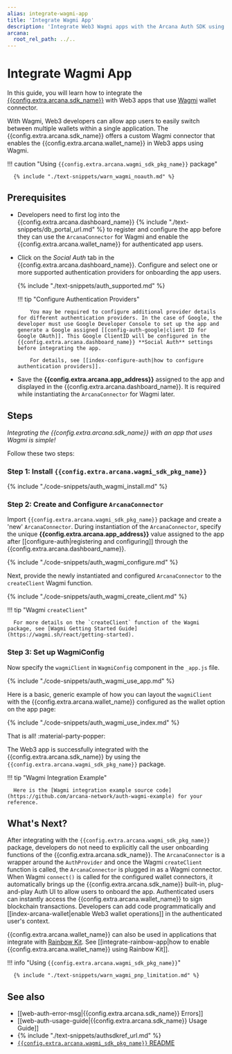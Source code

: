 ```yaml
---
alias: integrate-wagmi-app
title: 'Integrate Wagmi App'
description: 'Integrate Web3 Wagmi apps with the Arcana Auth SDK using the instructions listed here.'
arcana:
  root_rel_path: ../..
---
```


# Integrate Wagmi App

In this guide, you will learn how to integrate the [{{config.extra.arcana.sdk_name}}]({{page.meta.arcana.root_rel_path}}/concepts/authsdk.md) with Web3 apps that use [Wagmi](https://wagmi.sh) wallet connector. 

With Wagmi, Web3 developers can allow app users to easily switch between multiple wallets within a single application. The {{config.extra.arcana.sdk_name}} offers a custom Wagmi connector that enables the {{config.extra.arcana.wallet_name}} in Web3 apps using Wagmi.

!!! caution "Using `{{config.extra.arcana.wagmi_sdk_pkg_name}}` package"

      {% include "./text-snippets/warn_wagmi_noauth.md" %}

## Prerequisites

* Developers need to first log into the {{config.extra.arcana.dashboard_name}} {% include "./text-snippets/db_portal_url.md" %} to register and configure the app before they can use the `ArcanaConnector` for Wagmi and enable the {{config.extra.arcana.wallet_name}} for authenticated app users.

* Click on the *Social Auth* tab in the {{config.extra.arcana.dashboard_name}}. Configure and select one or more supported authentication providers for onboarding the app users.

    {% include "./text-snippets/auth_supported.md" %}

    !!! tip "Configure Authentication Providers"

          You may be required to configure additional provider details for different authentication providers. In the case of Google, the developer must use Google Developer Console to set up the app and generate a Google assigned [[config-auth-google|client ID for Google OAuth]]. This Google ClientID will be configured in the {{config.extra.arcana.dashboard_name}} **Social Auth** settings before integrating the app.

          For details, see [[index-configure-auth|how to configure authentication providers]].

* Save the **{{config.extra.arcana.app_address}}** assigned to the app and displayed in the {{config.extra.arcana.dashboard_name}}. It is required while instantiating the `ArcanaConnector` for Wagmi later.

## Steps

*Integrating the {{config.extra.arcana.sdk_name}} with an app that uses Wagmi is simple!*

Follow these two steps:

### Step 1: Install `{{config.extra.arcana.wagmi_sdk_pkg_name}}`

{% include "./code-snippets/auth_wagmi_install.md" %}

### Step 2: Create and Configure  `ArcanaConnector`

Import `{{config.extra.arcana.wagmi_sdk_pkg_name}}` package and create a 'new' `ArcanaConnector`. During instantiation of the `ArcanaConnector`, specify the unique **{{config.extra.arcana.app_address}}** value assigned to the app after [[configure-auth|registering and configuring]] through the {{config.extra.arcana.dashboard_name}}. 

{% include "./code-snippets/auth_wagmi_configure.md" %}

Next, provide the newly instantiated and configured `ArcanaConnector` to the `createClient` Wagmi function. 

{% include "./code-snippets/auth_wagmi_create_client.md" %}

!!! tip "Wagmi `createClient`"

      For more details on the `createClient` function of the Wagmi package, see [Wagmi Getting Started Guide](https://wagmi.sh/react/getting-started).

### Step 3: Set up WagmiConfig

Now specify the `wagmiClient` in `WagmiConfig` component in the `_app.js` file.

{% include "./code-snippets/auth_wagmi_use_app.md" %}

Here is a basic, generic example of how you can layout the `wagmiClient` with the {{config.extra.arcana.wallet_name}} configured as the wallet option on the app page:

{% include "./code-snippets/auth_wagmi_use_index.md" %}

That is all! :material-party-popper:

The Web3 app is successfully integrated with the {{config.extra.arcana.sdk_name}} by using the `{{config.extra.arcana.wagmi_sdk_pkg_name}}` package. 

!!! tip "Wagmi Integration Example"

      Here is the [Wagmi integration example source code](https://github.com/arcana-network/auth-wagmi-example) for your reference.

## What's Next?

After integrating with the `{{config.extra.arcana.wagmi_sdk_pkg_name}}` package, developers do not need to explicitly call the user onboarding functions of the {{config.extra.arcana.sdk_name}}. The `ArcanaConnector` is a wrapper around the `AuthProvider` and once the Wagmi `createClient` function is called, the `ArcanaConnector` is plugged in as a Wagmi connector. When Wagmi `connect()` is called for the configured wallet connectors, it automatically brings up the {{config.extra.arcana.sdk_name}} built-in, plug-and-play Auth UI to allow users to onboard the app. Authenticated users can instantly access the {{config.extra.arcana.wallet_name}} to sign blockchain transactions. Developers can add code programmatically and [[index-arcana-wallet|enable Web3 wallet operations]] in the authenticated user's context.

{{config.extra.arcana.wallet_name}} can also be used in applications that integrate with [Rainbow Kit](https://www.rainbowkit.com/). See [[integrate-rainbow-app|how to enable {{config.extra.arcana.wallet_name}} using Rainbow Kit]].

!!! info "Using `{{config.extra.arcana.wagmi_sdk_pkg_name}}`"

      {% include "./text-snippets/warn_wagmi_pnp_limitation.md" %}

## See also

* [[web-auth-error-msg|{{config.extra.arcana.sdk_name}} Errors]]
* [[web-auth-usage-guide|{{config.extra.arcana.sdk_name}} Usage Guide]]
* {% include "./text-snippets/authsdkref_url.md" %}
* [`{{config.extra.arcana.wagmi_sdk_pkg_name}}` README](https://github.com/arcana-network/auth-react/blob/main/README.md)

